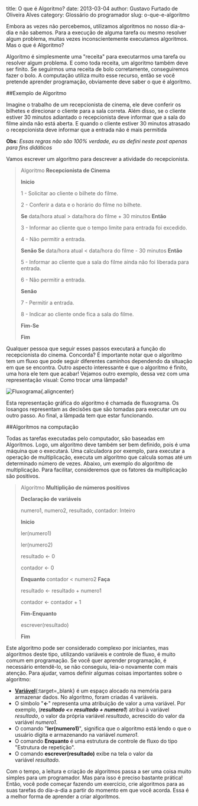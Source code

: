 title: O que é Algoritmo?
date: 2013-03-04
author: Gustavo Furtado de Oliveira Alves
category: Glossário do programador
slug: o-que-e-algoritmo

Embora as vezes não percebemos, utilizamos algoritmos no nosso dia-a-dia
e não sabemos. Para a execução de alguma tarefa ou mesmo resolver algum
problema, muitas vezes inconscientemente executamos algoritmos. Mas o
que é Algoritmo?

Algoritmo é simplesmente uma "receita" para executarmos uma
tarefa ou resolver algum problema. E como toda receita, um algoritmo
também deve ser finito. Se seguirmos uma receita de bolo corretamente,
conseguiremos fazer o bolo. A computação utiliza muito esse recurso,
então se você pretende aprender programação, obviamente deve saber o que
é algoritmo.

##Exemplo de Algoritmo

Imagine o trabalho de um recepcionista de cinema, ele deve conferir os
bilhetes e direcionar o cliente para a sala correta. Além disso, se o
cliente estiver 30 minutos adiantado o recepcionista deve informar que a
sala do filme ainda não está aberta. E quando o cliente estiver 30
minutos atrasado o recepcionista deve informar que a entrada não é mais
permitida

**Obs**: *Essas regras não são 100% verdade, eu as defini neste
post apenas para fins didáticos*

Vamos escrever um algoritmo para descrever a atividade do recepcionista.

> Algoritmo **Recepcionista de Cinema**
>
> **Inicio**
>
> 1 - Solicitar ao cliente o bilhete do filme.
>
> 2 - Conferir a data e o horário do filme no bilhete.
>
> **Se** data/hora atual &gt; data/hora do filme + 30 minutos **Então**
>
> 3 - Informar ao cliente que o tempo limite para entrada foi excedido.
>
> 4 - Não permitir a entrada.
>
> **Senão Se** data/hora atual &lt; data/hora do filme - 30
> minutos **Então**
>
> 5 - Informar ao cliente que a sala do filme ainda não foi liberada
> para entrada.
>
> 6 - Não permitir a entrada.
>
> **Senão**
>
> 7 - Permitir a entrada.
>
> 8 - Indicar ao cliente onde fica a sala do filme.
>
> **Fim-Se**
>
> **Fim**

Qualquer pessoa que seguir esses passos executará a função do
recepcionista do cinema. Concorda? É importante notar que o algoritmo
tem um fluxo que pode seguir diferentes caminhos dependendo da situação
em que se encontra. Outro aspecto interessante é que o algoritmo é
finito, uma hora ele tem que acabar! Vejamos outro exemplo, dessa vez
com uma representação visual: Como trocar uma lâmpada?

![Fluxograma](/images/o-que-e-algoritmo/Fluxograma.gif "Algoritmo"){.aligncenter}

Esta representação gráfica do algoritmo é chamada de fluxograma. Os
losangos representam as decisões que são tomadas para executar um ou
outro passo. Ao final, a lâmpada tem que estar funcionando.

##Algoritmos na computação

Todas as tarefas executadas pelo computador, são baseadas em Algoritmos.
Logo, um algoritmo deve também ser bem definido, pois é uma máquina que
o executará. Uma calculadora por exemplo, para executar a operação de
multiplicação, executa um algoritmo que calcula somas até um determinado
número de vezes. Abaixo, um exemplo do algoritmo de multiplicação. Para
facilitar, consideremos que os fatores da multiplicação são positivos.

> Algoritmo **Multiplição de números positivos**
>
> **Declaração de variáveis**
>
> numero1, numero2, resultado, contador: Inteiro
>
> **Inicio**
>
> ler(numero1)
>
> ler(numero2)
>
> resultado &lt;- 0
>
> contador &lt;- 0
>
> **Enquanto** contador &lt; numero2 **Faça**
>
> resultado &lt;- resultado + numero1
>
> contador &lt;- contador + 1
>
> **Fim-Enquanto**
>
> escrever(resultado)
>
> **Fim**

Este algoritmo pode ser considerado complexo por iniciantes, mas
algoritmos deste tipo, utilizando variáveis e controle de fluxo, é muito
comum em programação. Se você quer aprender programação, é necessário
entendê-lo, se não conseguiu, leia-o novamente com mais atenção. Para
ajudar, vamos definir algumas coisas importantes sobre o algoritmo:

-   <span
    style="line-height: 13px;">[**Variável**](http://www.dicasdeprogramacao.com.br/o-que-e-variavel-e-constante/ "O que é variável e constante?"){:target=\_blank}
    é um espaço alocado na memória para armazenar dados. No algoritmo,
    foram criadas 4 variáveis.</span>
-   O símbolo "**&lt;-**" representa uma atribuição de valor a
    uma variável. Por exemplo, (***resultado &lt;= resultado +
    numero1***) atribui à variável *resultado*, o valor da própria
    variável *resultado*, acrescido do valor da variável *numero1*.
-   O comando "**ler(numero1)**", significa que o algoritmo está lendo o
    que o usuário digita e armazenando na variável *numero1*.
-   O comando **Enquanto** é uma estrutura de controle de fluxo do tipo
    "Estrutura de repetição".
-   O comando **escrever(resultado)** exibe na tela o valor da
    variável *resultado.*

Com o tempo, a leitura e criação de algoritmos passa a ser uma coisa
muito simples para um programador. Mas para isso é preciso bastante
prática! Então, você pode começar fazendo um exercício, crie algoritmos
para as suas tarefas do dia-a-dia a partir do momento em que você
acorda. Essa é a melhor forma de aprender a criar algoritmos.
